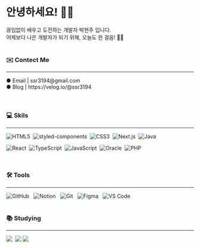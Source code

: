 # 안녕하세요! 👋🏻


끊임없이 배우고 도전하는 개발자 박현주 입니다.<br/>
어제보다 나은 개발자가 되기 위해, 오늘도 한 걸음! 💪🏻
 <br/>
 <br/>
 <h3> ✉️ Contect Me</h3>
 <hr/>
  ● Email | ssr3194@gmail.com <br/>
  ● Blog  | https://velog.io/@ssr3194
 <br/>
 <br/>
 <br/>
 <h3>💻 Skils </h3>
 <hr/>
 <div>
  <img 
    src="https://img.shields.io/badge/-HTML5-E34F26?style=plastic&logo=html5&logoColor=white" 
    alt="HTML5" 
    data-canonical-src="https://img.shields.io/badge/-HTML5-E34F26?style=plastic&logo=html5&logoColor=white" 
    style="max-width: 100%;">&nbsp;
  <img 
    src="https://img.shields.io/badge/styled--components-DB7093?style=plastic&logo=styled-components&logoColor=white" 
    alt="styled-components" 
    data-canonical-src="https://img.shields.io/badge/styled--components-DB7093?style=plastic&logo=styled-components&logoColor=white" 
    style="max-width: 100%;">&nbsp;
  <img 
    src="https://img.shields.io/badge/-CSS3-1572B6?style=plastic&logo=css3" 
    alt="CSS3" 
    data-canonical-src="https://img.shields.io/badge/-CSS3-1572B6?style=plastic&logo=css3" 
    style="max-width: 100%;">&nbsp;
  <img 
    src="https://img.shields.io/badge/Next.js-000000?style=plastic&logo=next.js&logoColor=white" 
    alt="Next.js" 
    data-canonical-src="https://img.shields.io/badge/Next.js-000000?style=plastic&logo=next.js&logoColor=white" 
    style="max-width: 100%;">&nbsp;
  <img 
    src="https://img.shields.io/badge/Java-ED8B00?style=plastic&logo=openjdk&logoColor=white" 
    alt="Java" 
    data-canonical-src="https://img.shields.io/badge/Java-ED8B00?style=plastic&logo=openjdk&logoColor=white" 
    style="max-width: 100%;">&nbsp;

  <img 
    src="https://img.shields.io/badge/-React-61DAFB?style=plastic&logo=react&logoColor=white" 
    alt="React" 
    data-canonical-src="https://img.shields.io/badge/-React-61DAFB?style=plastic&logo=react&logoColor=white" 
    style="max-width: 100%;">&nbsp;
  <img 
    src="https://img.shields.io/badge/-TypeScript-3178C6?style=plastic&logo=TypeScript&logoColor=white" 
    alt="TypeScript" 
    data-canonical-src="https://img.shields.io/badge/-TypeScript-3178C6?style=plastic&logo=TypeScript&logoColor=white" 
    style="max-width: 100%;">&nbsp;
  <img 
    src="https://img.shields.io/badge/javascript-F7DF1E?style=plastic&logo=javascript&logoColor=20232a" 
    alt="JavaScript" 
    data-canonical-src="https://img.shields.io/badge/javascript-F7DF1E?style=plastic&logo=javascript&logoColor=20232a" 
    style="max-width: 100%;">&nbsp;
  <img 
    src="https://img.shields.io/badge/oracle-DB7093?style=plastic&logo=oracle&logoColor=ffd35b" 
    alt="Oracle" 
    data-canonical-src="https://img.shields.io/badge/oracle-DB7093?style=plastic&logo=oracle&logoColor=ffd35b" 
    style="max-width: 100%;">&nbsp;
  <img 
    src="https://img.shields.io/badge/PHP-777BB4?style=plastic&logo=php&logoColor=white" 
    alt="PHP" 
    data-canonical-src="https://img.shields.io/badge/PHP-777BB4?style=plastic&logo=php&logoColor=white" 
    style="max-width: 100%;">
</div>
 <br>
 
 ### 🛠 Tools
 <hr/>
 <div>
  <img 
    src="https://img.shields.io/badge/github-181717.svg?style=plastic&logo=github&logoColor=white" 
    alt="GitHub" 
    data-canonical-src="https://img.shields.io/badge/github-181717.svg?style=plastic&logo=github&logoColor=white" 
    style="max-width: 100%;">
  &nbsp;
  <img 
    src="https://img.shields.io/badge/Notion-F3F3F3.svg?style=plastic&logo=notion&logoColor=black" 
    alt="Notion" 
    data-canonical-src="https://img.shields.io/badge/Notion-F3F3F3.svg?style=plastic&logo=notion&logoColor=black" 
    style="max-width: 100%;">
  &nbsp;
  <img 
    src="https://img.shields.io/badge/git-F05033.svg?style=plastic&logo=git&logoColor=white" 
    alt="Git" 
    data-canonical-src="https://img.shields.io/badge/git-F05033.svg?style=plastic&logo=git&logoColor=white" 
    style="max-width: 100%;">
  &nbsp;
  <img 
    src="https://img.shields.io/badge/figma-F24E1E.svg?style=plastic&logo=figma&logoColor=white" 
    alt="Figma" 
    data-canonical-src="https://img.shields.io/badge/figma-F24E1E.svg?style=plastic&logo=figma&logoColor=white" 
    style="max-width: 100%;">
  &nbsp;
  <img 
    src="https://img.shields.io/badge/VSCode-2C2C32.svg?style=plastic&logo=visual-studio-code&logoColor=22ABF3" 
    alt="VS Code" 
    data-canonical-src="https://img.shields.io/badge/VSCode-2C2C32.svg?style=plastic&logo=visual-studio-code&logoColor=22ABF3" 
    style="max-width: 100%;">
</div>
 <br/>
 
 ### 📚 Studying
 <hr />
 <div >
   <img src="https://img.shields.io/badge/Svelte-4A4A55?style=for-the-badge&logo=svelte&logoColor=FF3E00" />&nbsp
   <img src="https://img.shields.io/badge/Vue.js-35495E?style=for-the-badge&logo=vue.js&logoColor=4FC08D" />
   <img src="https://img.shields.io/badge/React_Native-20232A?style=for-the-badge&logo=react&logoColor=61DAFB" />&nbsp
 </div>
 
<br/>
<br/>
<br/>
  
